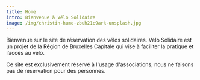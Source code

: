 ```yaml
---
title: Home
intro: Bienvenue à Vélo Solidaire
image: /img/christin-hume-zbuh21c9ark-unsplash.jpg
---
```

Bienvenue sur le site de réservation des vélos solidaires. Vélo Solidaire est un projet de la Région de Bruxelles Capitale qui vise à faciliter la pratique et l’accès au vélo.

Ce site est exclusivement réservé à l'usage d'associations, nous ne faisons pas de réservation pour des personnes.